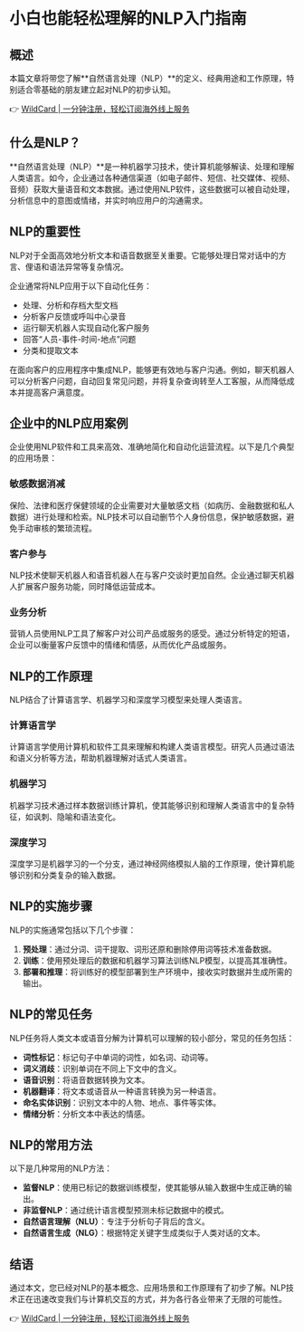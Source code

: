 # 小白也能轻松理解的NLP入门指南

## 概述
本篇文章将带您了解**自然语言处理（NLP）**的定义、经典用途和工作原理，特别适合零基础的朋友建立起对NLP的初步认知。

👉 [WildCard | 一分钟注册，轻松订阅海外线上服务](https://bbtdd.com/WildCard)

## 什么是NLP？
**自然语言处理（NLP）**是一种机器学习技术，使计算机能够解读、处理和理解人类语言。如今，企业通过各种通信渠道（如电子邮件、短信、社交媒体、视频、音频）获取大量语音和文本数据。通过使用NLP软件，这些数据可以被自动处理，分析信息中的意图或情绪，并实时响应用户的沟通需求。

## NLP的重要性
NLP对于全面高效地分析文本和语音数据至关重要。它能够处理日常对话中的方言、俚语和语法异常等复杂情况。

企业通常将NLP应用于以下自动化任务：
- 处理、分析和存档大型文档
- 分析客户反馈或呼叫中心录音
- 运行聊天机器人实现自动化客户服务
- 回答“人员-事件-时间-地点”问题
- 分类和提取文本

在面向客户的应用程序中集成NLP，能够更有效地与客户沟通。例如，聊天机器人可以分析客户问题，自动回复常见问题，并将复杂查询转至人工客服，从而降低成本并提高客户满意度。

## 企业中的NLP应用案例
企业使用NLP软件和工具来高效、准确地简化和自动化运营流程。以下是几个典型的应用场景：

### 敏感数据消减
保险、法律和医疗保健领域的企业需要对大量敏感文档（如病历、金融数据和私人数据）进行处理和检索。NLP技术可以自动删节个人身份信息，保护敏感数据，避免手动审核的繁琐流程。

### 客户参与
NLP技术使聊天机器人和语音机器人在与客户交谈时更加自然。企业通过聊天机器人扩展客户服务功能，同时降低运营成本。

### 业务分析
营销人员使用NLP工具了解客户对公司产品或服务的感受。通过分析特定的短语，企业可以衡量客户反馈中的情绪和情感，从而优化产品或服务。

## NLP的工作原理
NLP结合了计算语言学、机器学习和深度学习模型来处理人类语言。

### 计算语言学
计算语言学使用计算机和软件工具来理解和构建人类语言模型。研究人员通过语法和语义分析等方法，帮助机器理解对话式人类语言。

### 机器学习
机器学习技术通过样本数据训练计算机，使其能够识别和理解人类语言中的复杂特征，如讽刺、隐喻和语法变化。

### 深度学习
深度学习是机器学习的一个分支，通过神经网络模拟人脑的工作原理，使计算机能够识别和分类复杂的输入数据。

## NLP的实施步骤
NLP的实施通常包括以下几个步骤：
1. **预处理**：通过分词、词干提取、词形还原和删除停用词等技术准备数据。
2. **训练**：使用预处理后的数据和机器学习算法训练NLP模型，以提高其准确性。
3. **部署和推理**：将训练好的模型部署到生产环境中，接收实时数据并生成所需的输出。

## NLP的常见任务
NLP任务将人类文本或语音分解为计算机可以理解的较小部分，常见的任务包括：
- **词性标记**：标记句子中单词的词性，如名词、动词等。
- **词义消歧**：识别单词在不同上下文中的含义。
- **语音识别**：将语音数据转换为文本。
- **机器翻译**：将文本或语音从一种语言转换为另一种语言。
- **命名实体识别**：识别文本中的人物、地点、事件等实体。
- **情绪分析**：分析文本中表达的情感。

## NLP的常用方法
以下是几种常用的NLP方法：
- **监督NLP**：使用已标记的数据训练模型，使其能够从输入数据中生成正确的输出。
- **非监督NLP**：通过统计语言模型预测未标记数据中的模式。
- **自然语言理解（NLU）**：专注于分析句子背后的含义。
- **自然语言生成（NLG）**：根据特定关键字生成类似于人类对话的文本。

## 结语
通过本文，您已经对NLP的基本概念、应用场景和工作原理有了初步了解。NLP技术正在迅速改变我们与计算机交互的方式，并为各行各业带来了无限的可能性。

👉 [WildCard | 一分钟注册，轻松订阅海外线上服务](https://bbtdd.com/WildCard)